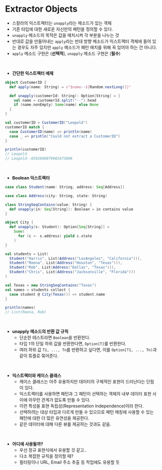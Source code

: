 # Extractor Objects
* 스칼라의 익스트랙터는 ```unapply```라는 메소드가 있는 객체
* 기존 타입에 대한 새로운 자신만의 패턴을 정의할 수 있다.
* ```unapply``` 메소드의 목적은 값을 매치시켜 각 부분을 나누는 것
* 반대로 값을 만들어내는 ```apply```라는 반대 방향 메소드가 익스트랙터 객체에 들어 있는 경우도 자주 있지만 ```apply``` 메소드가 패턴 매치를 위해 꼭 있어야 하는 건 아니다. 
* ```apply``` 메소드 구현은 (**선택적**), ```unapply``` 메소드 구현은 (**필수**)
</br>

* **간단한 익스트랙터 예제**
```scala
object CustomerID {
  def apply(name: String) = s"$name--${Random.nextLong()}"

  def unapply(customerId: String): Option[String] = {
    val name = customerId.split("--").head
    if (name.nonEmpty) Some(name) else None
  }
}

val customerID = CustomerID("Leopold")
customerID match {
  case CustomerID(name) => println(name)
  case _ => println("Could not extract a CustomerID")
}

println(customerID)
// Leopold
// Leopold--6592890079983473898
```
</br>

* **Boolean 익스트랙터**
```scala
case class Student(name: String, address: Seq[Address])

case class Address(city: String, state: String)

class StringSeqContains(value: String) {
  def unapply(in: Seq[String]): Boolean = in contains value
}

object City {
  def unapply(s: Student): Option[Seq[String]] =
    Some(
      for (c <- s.address) yield c.state
    )
}

val students = List(
  Student("Harris", List(Address("LosAngeles", "California"))),
  Student("Reena", List(Address("Houston", "Texas"))),
  Student("Rob", List(Address("Dallas", "Texas"))),
  Student("Chris", List(Address("Jacksonville", "Florida")))
)

val Texas = new StringSeqContains("Texas")
val names = students collect {
  case student @ City(Texas()) => student.name
}

println(names)
// List(Reena, Rob)
```
</br>

* **unapply 메소드의 반환 값 규칙**
  * 단순한 테스트라면 ```Boolean```을 반환한다.
  * 타입 ```T```의 단일 하위 값을 반환한다면, ```Option[T]```를 반환한다.
  * 여러 하위 값 ```T1, ..., Tn```를 반환하고 싶다면, 이를 ```Option[T1, ..., Tn)```과 같이 튜플로 묶어준다.
</br>

* **익스트랙터와 케이스 클래스**
  * 케이스 클래스는 아주 유용하지만 데이터의 구체적인 표현이 드러난다는 단점이 있다.
  * 익스트랙터를 사용하면 패턴과 그 패턴이 선택하는 객체의 내부 데이터 표현 사이에 아무런 관계가 없도록 만들 수 있다.
  * 이런 특성을 표현 독립성(Representation Independence)이라 한다.
  * 선택하려는 대상 타입과 다르게 만들 수 있으므로 패턴 매칭에 사용할 수 있는 패턴에 대한 더 많은 유연성을 제공한다.
  * 같은 데이터에 대해 다른 뷰를 제공하는 것과도 같음.
</br>

* **어디에 사용될까?**
  * 우선 정규 표현식에서 유용할 것 같고..
  * 다소 복잡한 규칙을 정의할 때?
  * 필터링이나 URL, Email 주소 추출 등 작업에도 유용할 듯
